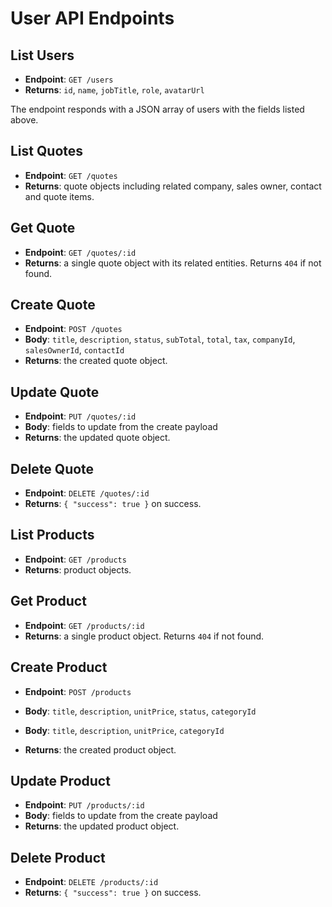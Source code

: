 # User API Endpoints

## List Users

- **Endpoint**: `GET /users`
- **Returns**: `id`, `name`, `jobTitle`, `role`, `avatarUrl`

The endpoint responds with a JSON array of users with the fields listed above.

## List Quotes

- **Endpoint**: `GET /quotes`
- **Returns**: quote objects including related company, sales owner, contact and quote items.

## Get Quote

- **Endpoint**: `GET /quotes/:id`
- **Returns**: a single quote object with its related entities. Returns `404` if not found.

## Create Quote

- **Endpoint**: `POST /quotes`
- **Body**: `title`, `description`, `status`, `subTotal`, `total`, `tax`, `companyId`, `salesOwnerId`, `contactId`
- **Returns**: the created quote object.

## Update Quote

- **Endpoint**: `PUT /quotes/:id`
- **Body**: fields to update from the create payload
- **Returns**: the updated quote object.

## Delete Quote

- **Endpoint**: `DELETE /quotes/:id`
- **Returns**: `{ "success": true }` on success.

## List Products

- **Endpoint**: `GET /products`
- **Returns**: product objects.

## Get Product

- **Endpoint**: `GET /products/:id`
- **Returns**: a single product object. Returns `404` if not found.

## Create Product

- **Endpoint**: `POST /products`

- **Body**: `title`, `description`, `unitPrice`, `status`, `categoryId`

- **Body**: `title`, `description`, `unitPrice`, `categoryId`

- **Returns**: the created product object.

## Update Product

- **Endpoint**: `PUT /products/:id`
- **Body**: fields to update from the create payload
- **Returns**: the updated product object.

## Delete Product

- **Endpoint**: `DELETE /products/:id`
- **Returns**: `{ "success": true }` on success.
